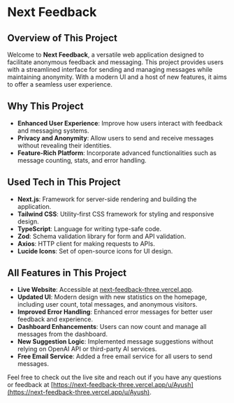 # Next Feedback

## Overview of This Project

Welcome to **Next Feedback**, a versatile web application designed to facilitate anonymous feedback and messaging. This project provides users with a streamlined interface for sending and managing messages while maintaining anonymity. With a modern UI and a host of new features, it aims to offer a seamless user experience.

## Why This Project

- **Enhanced User Experience**: Improve how users interact with feedback and messaging systems.
- **Privacy and Anonymity**: Allow users to send and receive messages without revealing their identities.
- **Feature-Rich Platform**: Incorporate advanced functionalities such as message counting, stats, and error handling.

## Used Tech in This Project

- **Next.js**: Framework for server-side rendering and building the application.
- **Tailwind CSS**: Utility-first CSS framework for styling and responsive design.
- **TypeScript**: Language for writing type-safe code.
- **Zod**: Schema validation library for form and API validation.
- **Axios**: HTTP client for making requests to APIs.
- **Lucide Icons**: Set of open-source icons for UI design.

## All Features in This Project

- **Live Website**: Accessible at [next-feedback-three.vercel.app](https://next-feedback-three.vercel.app).
- **Updated UI**: Modern design with new statistics on the homepage, including user count, total messages, and anonymous visitors.
- **Improved Error Handling**: Enhanced error messages for better user feedback and experience.
- **Dashboard Enhancements**: Users can now count and manage all messages from the dashboard.
- **New Suggestion Logic**: Implemented message suggestions without relying on OpenAI API or third-party AI services.
- **Free Email Service**: Added a free email service for all users to send messages.

Feel free to check out the live site and reach out if you have any questions or feedback at
 [https://next-feedback-three.vercel.app/u/Ayush](https://next-feedback-three.vercel.app/u/Ayush).